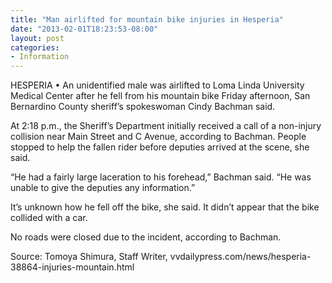 ```yaml
---
title: "Man airlifted for mountain bike injuries in Hesperia"
date: "2013-02-01T18:23:53-08:00"
layout: post
categories:
- Information
---
```


HESPERIA • An unidentified male was airlifted to Loma Linda University Medical Center after he fell from his mountain bike Friday afternoon, San Bernardino County sheriff’s spokeswoman Cindy Bachman said.  
  
At 2:18 p.m., the Sheriff’s Department initially received a call of a non-injury collision near Main Street and C Avenue, according to Bachman. People stopped to help the fallen rider before deputies arrived at the scene, she said.

“He had a fairly large laceration to his forehead,” Bachman said. “He was unable to give the deputies any information.”

It’s unknown how he fell off the bike, she said. It didn’t appear that the bike collided with a car.

No roads were closed due to the incident, according to Bachman.

Source: Tomoya Shimura, Staff Writer, vvdailypress.com/news/hesperia-38864-injuries-mountain.html